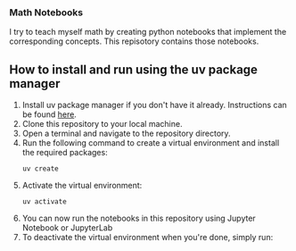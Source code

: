 ### Math Notebooks
I try to teach myself math by creating python notebooks that implement the corresponding concepts. This repisotory contains those notebooks. 

## How to install and run using the uv package manager
1. Install uv package manager if you don't have it already. Instructions can be found [here](https://uv.dev).
2. Clone this repository to your local machine.
3. Open a terminal and navigate to the repository directory.
4. Run the following command to create a virtual environment and install the required packages:
    ```
    uv create
    ```
5. Activate the virtual environment:
    ```
    uv activate
    ```
6. You can now run the notebooks in this repository using Jupyter Notebook or JupyterLab
7. To deactivate the virtual environment when you're done, simply run:
    ```uv deactivate
    ``` 

